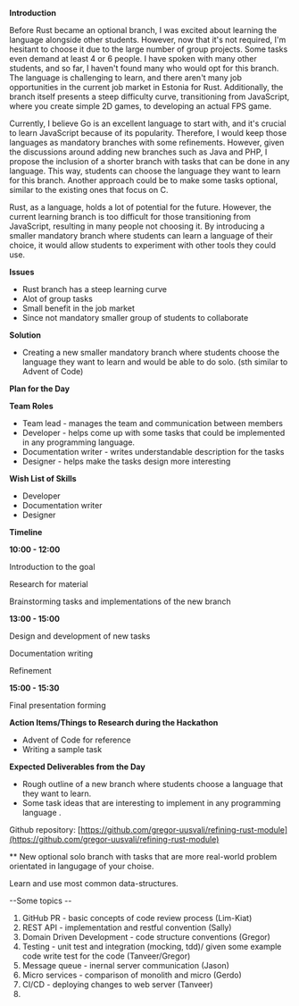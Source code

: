 **Introduction**

  

Before Rust became an optional branch, I was excited about learning the language alongside other students. However, now that it's not required, I'm hesitant to choose it due to the large number of group projects. Some tasks even demand at least 4 or 6 people. I have spoken with many other students, and so far, I haven't found many who would opt for this branch. The language is challenging to learn, and there aren't many job opportunities in the current job market in Estonia for Rust. Additionally, the branch itself presents a steep difficulty curve, transitioning from JavaScript, where you create simple 2D games, to developing an actual FPS game.

  

Currently, I believe Go is an excellent language to start with, and it's crucial to learn JavaScript because of its popularity. Therefore, I would keep those languages as mandatory branches with some refinements. However, given the discussions around adding new branches such as Java and PHP, I propose the inclusion of a shorter branch with tasks that can be done in any language. This way, students can choose the language they want to learn for this branch. Another approach could be to make some tasks optional, similar to the existing ones that focus on C.

  

Rust, as a language, holds a lot of potential for the future. However, the current learning branch is too difficult for those transitioning from JavaScript, resulting in many people not choosing it. By introducing a smaller mandatory branch where students can learn a language of their choice, it would allow students to experiment with other tools they could use. 

  

**Issues**

  

*   Rust branch has a steep learning curve
*   Alot of group tasks
*   Small benefit in the job market
*   Since not mandatory smaller group of students to collaborate

**Solution**

  

*   Creating a new smaller mandatory branch where students choose the language they want to learn and would be able to do solo. (sth similar to Advent of Code)

  

**Plan for the Day**

**Team Roles**



*   Team lead - manages the team and communication between members
*   Developer - helps come up with some tasks that could be implemented in any programming language.
*   Documentation writer - writes understandable description for the tasks
*   Designer - helps make the tasks design more interesting

**Wish List of Skills**

  

*   Developer
*   Documentation writer
*   Designer

  

**Timeline**

  

**10:00 - 12:00**

Introduction to the goal

Research for material 

Brainstorming tasks and implementations of the new branch

**13:00 - 15:00**

Design and development of new tasks 

Documentation writing

Refinement

**15:00 - 15:30**

Final presentation forming

**Action Items/Things to Research during the Hackathon**

  

*   Advent of Code for reference
*   Writing a sample task 

**Expected Deliverables from the Day**

  

*   Rough outline of a new branch where students choose a language that they want to learn.
*   Some task ideas that are interesting to implement in any programming language .

  

Github repository: [https://github.com/gregor-uusvali/refining-rust-module](https://github.com/gregor-uusvali/refining-rust-module)

** New optional solo branch with tasks that are more real-world problem orientated in langugage of your choise.

Learn and use most common data-structures.

--Some topics --
1) GitHub PR - basic concepts of code review process (Lim-Kiat)
2) REST API - implementation and restful convention (Sally)
3) Domain Driven Development  - code structure conventions (Gregor)
4) Testing - unit test and integration (mocking, tdd)/ given some example code write test for the code (Tanveer/Gregor)
5) Message queue - inernal server communication (Jason)
6) Micro services - comparison of monolith and micro (Gerdo)
7) CI/CD - deploying changes to web server (Tanveer)
8) 

